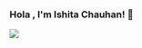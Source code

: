 ### Hola , I'm Ishita Chauhan! 👋

<!--
**ishita0202/ishita0202** is a ✨ _special_ ✨ repository because its `README.md` (this file) appears on your GitHub profile.

Here are some ideas to get you started:

- 🔭 I’m currently working on ...
- 🌱 I’m currently learning ...
- 👯 I’m looking to collaborate on ...
- 🤔 I’m looking for help with ...
- 💬 Ask me about ...
- 📫 How to reach me: ...
- 😄 Pronouns: ...
- ⚡ Fun fact: ...
-->


<img src="https://github-readme-stats.vercel.app/api?username=ishita0202&&show_icons=true&title_color=ffffff&icon_color=bb2acf&text_color=daf7dc&bg_color=151515">
